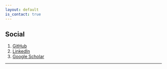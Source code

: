 ```yaml
---
layout: default
is_contact: true
---
```


## Social

1. [GitHub](https://github.com/seran)
2. [LinkedIn](http://linkedin.com/in/sseran/)
3. [Google Scholar](https://scholar.google.com/citations?user=as6az_oAAAAJ&hl=en)

---
